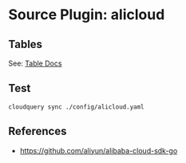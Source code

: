 # Source Plugin: alicloud

## Tables
See: [Table Docs](docs/tables/README.md)

## Test
```
cloudquery sync ./config/alicloud.yaml
```

## References
- https://github.com/aliyun/alibaba-cloud-sdk-go
